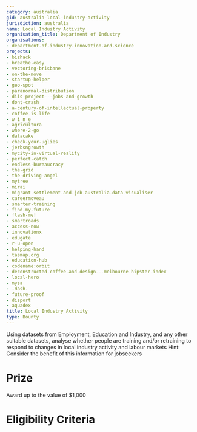```yaml
---
category: australia
gid: australia-local-industry-activity
jurisdiction: australia
name: Local Industry Activity
organisation_title: Department of Industry
organisations:
- department-of-industry-innovation-and-science
projects:
- bizhack
- breathe-easy
- vectoring-brisbane
- on-the-move
- startup-helper
- geo-spot
- paranormal-distribution
- diis-project---jobs-and-growth
- dont-crash
- a-century-of-intellectual-property
- coffee-is-life
- w_i_n_e
- agricultura
- where-2-go
- datacake
- check-your-uglies
- jerbsngrowth
- mycity-in-virtual-reality
- perfect-catch
- endless-bureaucracy
- the-grid
- the-driving-angel
- mytree
- mirai
- migrant-settlement-and-job-australia-data-visualiser
- careermoveau
- smarter-training
- find-my-future
- flash-me!
- smartroads
- access-now
- innovationx
- edugate
- r-u-open
- helping-hand
- tasmap.org
- education-hub
- codename:orbit
- deconstructed-coffee-and-design---melbourne-hipster-index
- local-hero
- mysa
- -dash-
- future-proof
- disport
- aquadex
title: Local Industry Activity
type: Bounty
---
```


Using datasets from Employment, Education and Industry, and any other suitable datasets, analyse whether people are training and/or retraining to respond to changes in local industry activity and labour markets
Hint: Consider the benefit of this information for jobseekers

# Prize
Award up to the value of $1,000

# Eligibility Criteria